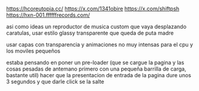 https://hcoreutopia.cc/
https://x.com/1341obire
https://x.com/shiftpsh
https://hxn-001.ffffffrecords.com/

asi como ideas un reproductor de musica custom que vaya desplazando caratulas, usar estilo glassy transparente que queda de puta madre

usar capas con transparencia y animaciones no muy intensas para el cpu y los moviles pequeños

estaba pensando en poner un pre-loader (que se cargue la pagina y las cosas pesadas de antemano primero con una pequeña barrilla de carga, bastante util)
hacer que la presentacion de entrada de la pagina dure unos 3 segundos y que darle click se la salte

